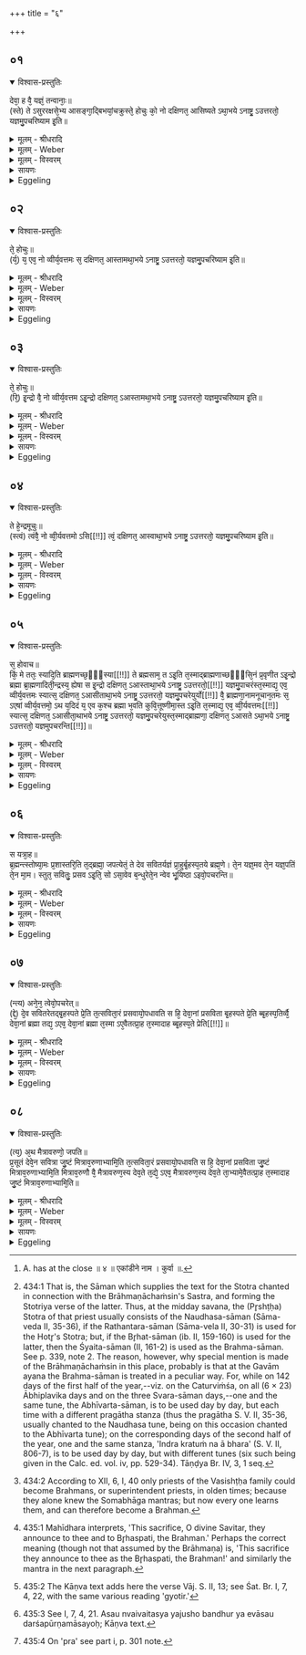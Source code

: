 +++
title = "६"

+++


## ०१


<details open><summary>विश्वास-प्रस्तुतिः</summary>

देवा᳘ ह वै᳘ यज्ञं᳘ तन्वानाः᳘॥  
(स्ते) ते ऽसुररक्षसे᳘भ्य आसङ्गा᳘द्बिभयां᳘चक्रुस्ते᳘ होचुः को᳘ नो दक्षिणत᳘ आसिष्यते ऽथा᳘भये ऽनाष्ट्र᳘ ऽउत्तरतो᳘ यज्ञमु᳘पचरिष्याम इ᳘ति॥
</details>

<details><summary>मूलम् - श्रीधरादि</summary>

देवा᳘ ह वै᳘ यज्ञं᳘ तन्वानाः᳘॥  
(स्ते) ते ऽसुररक्षसे᳘भ्य आसङ्गा᳘द्बिभयां᳘चक्रुस्ते᳘ होचुः को᳘ नो दक्षिणत᳘ आसिष्यते ऽथा᳘भये ऽनाष्ट्र᳘ ऽउत्तरतो᳘ यज्ञमु᳘पचरिष्याम इ᳘ति॥
</details>

<details><summary>मूलम् - Weber</summary>

देवा᳘ ह वै᳘ यज्ञं᳘ तन्वानाः॥  
ते ऽसुररक्षसे᳘भ्य आसङ्गा᳘द्बिभयां᳘ चक्रुस्ते᳘ होचुः को᳘ नो दक्षिणत᳘ आसिष्यते ऽथा᳘भये ऽनाष्ट्र᳘ उत्तरतो᳘ यज्ञमु᳘पचरिष्याम इॗति॥
</details>

<details><summary>मूलम् - विस्वरम्</summary>


</details>

<details><summary>सायणः</summary>

…
</details>

<details><summary>Eggeling</summary>

1. Now once on a time the gods, while performing sacrifice, were afraid of an attack from the Asura-Rakshas. They said, 'Who of us shall sit on the south side; we will then enter upon the sacrifice on the north side in a place free from danger and injury.'
</details>


## ०२


<details open><summary>विश्वास-प्रस्तुतिः</summary>

ते᳘ होचुः॥  
(र्य᳘) य᳘ एव᳘ नो व्वीर्य᳘वत्तमः स᳘ दक्षिणत᳘ आस्तामथा᳘भये ऽनाष्ट्र᳘ ऽउत्तरतो᳘ यज्ञमु᳘पचरिष्याम इ᳘ति॥
</details>

<details><summary>मूलम् - श्रीधरादि</summary>

ते᳘ होचुः॥  
(र्य᳘) य᳘ एव᳘ नो व्वीर्य᳘वत्तमः स᳘ दक्षिणत᳘ आस्तामथा᳘भये ऽनाष्ट्र᳘ ऽउत्तरतो᳘ यज्ञमु᳘पचरिष्याम इ᳘ति॥
</details>

<details><summary>मूलम् - Weber</summary>

ते᳘ होचुः॥  
य᳘ एव᳘ नो वीर्य᳘वत्तमः स᳘ दक्षिणत᳘ आस्तामथा᳘भये ऽनाष्ट्र᳘ उत्तरतो᳘ यज्ञमु᳘पचरिष्याम इ᳘ति॥
</details>

<details><summary>मूलम् - विस्वरम्</summary>


</details>

<details><summary>सायणः</summary>

…
</details>

<details><summary>Eggeling</summary>

2. They said, 'He who is the strongest of us, let him sit on the south side; we will then enter upon the sacrifice on the north side in a place free from danger and injury.'
</details>


## ०३


<details open><summary>विश्वास-प्रस्तुतिः</summary>

ते᳘ होचुः॥  
(रि᳘) इ᳘न्द्रो वै᳘ नो व्वीर्य᳘वत्तम ऽइ᳘न्द्रो दक्षिणत᳘ ऽआस्तामथा᳘भये ऽनाष्ट्र᳘ ऽउत्तरतो᳘ यज्ञमु᳘पचरिष्याम इ᳘ति॥
</details>

<details><summary>मूलम् - श्रीधरादि</summary>

ते᳘ होचुः॥  
(रि᳘) इ᳘न्द्रो वै᳘ नो व्वीर्य᳘वत्तम ऽइ᳘न्द्रो दक्षिणत᳘ ऽआस्तामथा᳘भये ऽनाष्ट्र᳘ ऽउत्तरतो᳘ यज्ञमु᳘पचरिष्याम इ᳘ति॥
</details>

<details><summary>मूलम् - Weber</summary>

ते᳘ होचुः॥  
इ᳘न्द्रो वै᳘ नो वीर्य᳘वत्तम इ᳘न्द्रो दक्षिणत᳘ आस्तामथा᳘भये ऽनाष्ट्र᳘ उत्तरतो᳘ यज्ञमु᳘पचरिष्याम इ᳘ति॥
</details>

<details><summary>मूलम् - विस्वरम्</summary>


</details>

<details><summary>सायणः</summary>

…
</details>

<details><summary>Eggeling</summary>

3. They said, 'Verily, Indra is the strongest of us: let Indra sit on the south side; we will then enter upon the sacrifice on the north side in a place free from danger and injury.'
</details>


## ०४


<details open><summary>विश्वास-प्रस्तुतिः</summary>

ते हे᳘न्द्रमूचुः॥  
(स्त्वं) त्वंवै᳘ नो व्वी᳘र्यवत्तमो ऽसि[[!!]] त्वं᳘ दक्षिणत᳘ आस्वाथा᳘भये ऽनाष्ट्र᳘ ऽउत्तरतो᳘ यज्ञमु᳘पचरिष्याम इ᳘ति॥
</details>

<details><summary>मूलम् - श्रीधरादि</summary>

ते हे᳘न्द्रमूचुः॥  
(स्त्वं) त्वंवै᳘ नो व्वी᳘र्यवत्तमो ऽसि[[!!]] त्वं᳘ दक्षिणत᳘ आस्वाथा᳘भये ऽनाष्ट्र᳘ ऽउत्तरतो᳘ यज्ञमु᳘पचरिष्याम इ᳘ति॥
</details>

<details><summary>मूलम् - Weber</summary>

ते हे᳘न्द्रमूचुः॥  
त्वं वै᳘ नो वीर्य᳘वत्तमो ऽसि त्वं᳘ दक्षिणत᳘ आस्वाथा᳘भये नाष्ट्र᳘ उत्तरतो᳘ यज्ञमु᳘पचरिष्याम इ᳘ति [^wbr_1] ॥  

[^wbr_1]: A. has at the close ॥ ४ ॥ एकांडीने नाम । कुर्वा ॥.
</details>

<details><summary>मूलम् - विस्वरम्</summary>


</details>

<details><summary>सायणः</summary>

…
</details>

<details><summary>Eggeling</summary>

4. They said to Indra, 'Verily, thou art the strongest of us: sit thou on the south side; we will then enter upon the sacrifice on the north side in a place free from danger and injury.'
</details>


## ०५


<details open><summary>विश्वास-प्रस्तुतिः</summary>

स᳘ होवाच॥  
किं᳘ मे ततः᳘ स्यादि᳘ति ब्राह्मणच्छ᳘ᳫँ᳘स्या[[!!]] ते ब्रह्मसाम᳘ त ऽइ᳘ति त᳘स्माद्ब्राह्मणाच्छᳫँ᳭सि᳘नं प्र᳘वृणीत ऽइ᳘न्द्रो ब्रह्मा ब्रा᳘ह्मणादिती᳘न्द्रस्य᳘ ह्येषा स इ᳘न्द्रो दक्षिणत᳘ ऽआस्ताथा᳘भये ऽनाष्ट्र᳘ ऽउत्तरतो᳘[[!!]] यज्ञमु᳘पाचरंस्त᳘स्माद्य᳘ एव᳘ व्वीर्य᳘वत्तमः स्यात्स᳘ दक्षिणत᳘ ऽआसीताथा᳘भये ऽनाष्ट्र᳘ ऽउत्तरतो᳘ यज्ञमु᳘पचरेयुर्यो[[!!]] वै᳘ ब्राह्मणा᳘नामनूचान᳘तमः स᳘ ऽएषां व्वीर्य᳘वत्तमो᳘ ऽथ य᳘दिदं य᳘ एव क᳘श्च ब्रह्मा भ᳘वति कुवि᳘त्तूष्णीमा᳘स्त ऽइ᳘ति त᳘स्माद्य᳘ एव᳘ व्वी᳘र्यवत्तमः[[!!]] स्यात्स᳘ दक्षिणत᳘ ऽआसीता᳘थाभये ऽनाष्ट्र᳘ ऽउत्तरतो᳘ यज्ञमु᳘पचरेयुस्त᳘स्माद्ब्राह्मणा᳘ दक्षिणत᳘ ऽआसते ऽथा᳘भये ऽनाष्ट्र᳘ ऽउत्तरतो᳘ यज्ञमुपचरन्ति[[!!]]॥
</details>

<details><summary>मूलम् - श्रीधरादि</summary>

स᳘ होवाच॥  
किं᳘ मे ततः᳘ स्यादि᳘ति ब्राह्मणच्छ᳘ᳫँ᳘स्या[[!!]] ते ब्रह्मसाम᳘ त ऽइ᳘ति त᳘स्माद्ब्राह्मणाच्छᳫँ᳭सि᳘नं प्र᳘वृणीत ऽइ᳘न्द्रो ब्रह्मा ब्रा᳘ह्मणादिती᳘न्द्रस्य᳘ ह्येषा स इ᳘न्द्रो दक्षिणत᳘ ऽआस्ताथा᳘भये ऽनाष्ट्र᳘ ऽउत्तरतो᳘[[!!]] यज्ञमु᳘पाचरंस्त᳘स्माद्य᳘ एव᳘ व्वीर्य᳘वत्तमः स्यात्स᳘ दक्षिणत᳘ ऽआसीताथा᳘भये ऽनाष्ट्र᳘ ऽउत्तरतो᳘ यज्ञमु᳘पचरेयुर्यो[[!!]] वै᳘ ब्राह्मणा᳘नामनूचान᳘तमः स᳘ ऽएषां व्वीर्य᳘वत्तमो᳘ ऽथ य᳘दिदं य᳘ एव क᳘श्च ब्रह्मा भ᳘वति कुवि᳘त्तूष्णीमा᳘स्त ऽइ᳘ति त᳘स्माद्य᳘ एव᳘ व्वी᳘र्यवत्तमः[[!!]] स्यात्स᳘ दक्षिणत᳘ ऽआसीता᳘थाभये ऽनाष्ट्र᳘ ऽउत्तरतो᳘ यज्ञमु᳘पचरेयुस्त᳘स्माद्ब्राह्मणा᳘ दक्षिणत᳘ ऽआसते ऽथा᳘भये ऽनाष्ट्र᳘ ऽउत्तरतो᳘ यज्ञमुपचरन्ति[[!!]]॥
</details>

<details><summary>मूलम् - Weber</summary>

स᳘ होवाच॥  
कि᳘म् मे ततः᳘ स्यादि᳘ति ब्राह्मणाॗछंस्या ते ब्रह्मसाम᳘ त इ᳘ति त᳘स्माद्ब्राह्मणाछंसि᳘नम् प्र᳘वृणीत इ᳘न्द्रो ब्रह्मा ब्रा᳘ह्मणादिती᳘न्द्रस्यॗ ह्येषा स इ᳘न्द्रो दक्षिणत᳘ आस्ताथाभये᳘ नाष्ट्र᳘ उत्तरतो᳘ यज्ञमु᳘पाचरंस्त᳘स्माद्य᳘ एव᳘ वीर्य᳘वत्तमः स्यात्स᳘ दक्षिणत᳘ आसीताता᳘भये ऽनाष्ट्र᳘ उत्तरतो᳘ यज्ञमु᳘पचरेयु᳘र्यो वै᳘ ब्राह्मणा᳘नामनूचान᳘तमः स᳘ एषां वीर्य᳘वत्तमो᳘ ऽथ य᳘दिदं य᳘ एव क᳘श्च ब्रह्मा भ᳘वति कुवि᳘त्तूष्णीमा᳘स्त इ᳘ति त᳘स्माद्य᳘ एव᳘ वीर्य᳘वत्तमः स्यात्स᳘ दक्षिणत᳘ आसीता᳘थाभये ऽनाष्ट्र᳘ उत्तरतो᳘ यज्ञमु᳘पचरेयुस्त᳘स्माद्ब्राह्मणा᳘ दक्षिणत᳘ आसते ऽथा᳘भये ऽनाष्ट्र᳘ उत्तरतो᳘ यज्ञमु᳘पचरन्ति॥
</details>

<details><summary>मूलम् - विस्वरम्</summary>


</details>

<details><summary>सायणः</summary>

…
</details>

<details><summary>Eggeling</summary>

5. He said, 'What will be my reward then?'--'The office of Brāhmaṇāchaṁsin shall be thine, the

 Brahmasāman [^egg_1006] shall be thine!'--Hence one elects the Brāhmaṇāchaṁsin with, 'Indra is the Brahman, by virtue of the Brahmaship!' for to Indra belongs this (office). Indra sat on the south side, and they entered upon the sacrifice on the north side in a place free from danger and injury. Therefore let him who is the strongest sit on the south side, and let them then enter upon the sacrifice on the north side in a place free from danger and injury. Now he, forsooth, who is the most learned of Brāhmans, is the strongest of them; and as now any one is (able to become) a (superintendent) Brahman [^egg_1007]--nay, does he not sit still?--therefore whosoever is the strongest

[^egg_1006]: 434:1 That is, the Sāman which supplies the text for the Stotra chanted in connection with the Brāhmaṇāchaṁsin's Sastra, and forming the Stotriya verse of the latter. Thus, at the midday savana, the (Pr̥shṭḥa) Stotra of that priest usually consists of the Naudhasa-sāman (Sāma-veda II, 35-36), if the Rathantara-sāman (Sāma-vela II, 30-31) is used for the Hotr̥'s Stotra; but, if the Br̥hat-sāman (ib. II, 159-160) is used for the latter, then the Śyaita-sāman (II, 161-2) is used as the Brahma-sāman. See p. 339, note 2. The reason, however, why special mention is made of the Brāhmaṇāchaṁsin in this place, probably is that at the Gavām ayana the Brahma-sāman is treated in a peculiar way. For, while on 142 days of the first half of the year,--viz. on the Caturviṁśa, on all (6 × 23) Ābhiplavika days and on the three Svara-sāman days,--one and the same tune, the Abhīvarta-sāman, is to be used day by day, but each time with a different pragātha stanza (thus the pragātha S. V. II, 35-36, usually chanted to the Naudhasa tune, being on this occasion chanted to the Abhīvarta tune); on the corresponding days of the second half of the year, one and the same stanza, 'Indra kratuṁ na ā bhara' (S. V. II, 806-7), is to be used day by day, but with different tunes (six such being given in the Calc. ed. vol. iv, pp. 529-34). Tāṇḍya Br. IV, 3, 1 seq.

[^egg_1007]: 434:2 According to XII, 6, I, 40 only priests of the Vasishṭḥa family could become Brahmans, or superintendent priests, in olden times; because they alone knew the Somabhāga mantras; but now every one learns them, and can therefore become a Brahman.

of them, let him sit on the south side, and let them then enter upon the sacrifice on the north side in a place free from danger and injury. Hence Brāhmans sit on the south side (of the vedi), and they enter upon the sacrifice on the north side in a place free from danger and injury.
</details>


## ०६


<details open><summary>विश्वास-प्रस्तुतिः</summary>

स यत्रा᳘ह॥  
ब्र᳘ह्मन्त्स्तोष्या᳘मः प्र᳘शास्तरि᳘ति त᳘द्ब्रह्मा᳘ जपत्येतं᳘ ते देव सवितर्यज्ञं प्रा᳘हुर्बृ᳘हस्प᳘तये ब्रह्म᳘णे। ते᳘न यज्ञ᳘मव ते᳘न यज्ञ᳘पतिं ते᳘न मा᳘म। स्तुत᳘ सवितुः᳘ प्रसव ऽइ᳘ति᳘ सो ऽसा᳘वेव ब᳘न्धुरेते᳘न न्वेव भू᳘यिष्ठा ऽइवो᳘पचरन्ति॥
</details>

<details><summary>मूलम् - श्रीधरादि</summary>

स यत्रा᳘ह॥  
ब्र᳘ह्मन्त्स्तोष्या᳘मः प्र᳘शास्तरि᳘ति त᳘द्ब्रह्मा᳘ जपत्येतं᳘ ते देव सवितर्यज्ञं प्रा᳘हुर्बृ᳘हस्प᳘तये ब्रह्म᳘णे। ते᳘न यज्ञ᳘मव ते᳘न यज्ञ᳘पतिं ते᳘न मा᳘म। स्तुत᳘ सवितुः᳘ प्रसव ऽइ᳘ति᳘ सो ऽसा᳘वेव ब᳘न्धुरेते᳘न न्वेव भू᳘यिष्ठा ऽइवो᳘पचरन्ति॥
</details>

<details><summary>मूलम् - Weber</summary>

स यत्रा᳘ह॥  
ब्र᳘ह्मन्त्स्तोष्या᳘मः प्र᳘शास्तरि᳘ति तद्ब्रह्मा᳘ जपत्येतं᳘ ते देव सवितर्यज्ञम् प्रा᳘हुर्बृ᳘हस्प᳘तये ब्रह्म᳘णे ते᳘न यज्ञ᳘मव ते᳘न यज्ञ᳘पतिं ते᳘न मा᳘मव स्तुत᳘ सवितुः᳘ प्रसव इ᳘तिॗ सो ऽसा᳘वेव ब᳘न्धुरेते᳘नॗ न्वेव भू᳘यिष्ठा इवो᳘पचरन्ति॥
</details>

<details><summary>मूलम् - विस्वरम्</summary>


</details>

<details><summary>सायणः</summary>

…
</details>

<details><summary>Eggeling</summary>

6. When (the Prastotr̥) says, 'Brahman, we will chant, O Praśāstar!' then the Brahman mutters (Vāj.. S. II, 12), 'This thy sacrifice, O divine Savitar, have they announced unto Br̥haspati (the lord of prayer), the Brahman [^egg_1008]: therefore speed the sacrifice, speed the lord of the sacrifice, speed me [^egg_1009]!--Praise ye at the impulse (prasava) of Savitr̥!' The significance is the same (as before) [^egg_1010]. With this (text) must probably enter upon (the chant).

[^egg_1008]: 435:1 Mahīdhara interprets, 'This sacrifice, O divine Savitar, they announce to thee and to Br̥haspati, the Brahman.' Perhaps the correct meaning (though not that assumed by the Brāhmaṇa) is, 'This sacrifice they announce to thee as the Br̥haspati, the Brahman!' and similarly the mantra in the next paragraph.

[^egg_1009]: 435:2 The Kāṇva text adds here the verse Vāj. S. II, 13; see Śat. Br. I, 7, 4, 22, with the same various reading 'gyotir.'

[^egg_1010]: 435:3 See I, 7, 4, 21. Asau nvaivaitasya yajusho bandhur ya evāsau darśapūrṇamāsayoḥ; Kāṇva text.
</details>


## ०७


<details open><summary>विश्वास-प्रस्तुतिः</summary>

(न्त्य) अने᳘न᳘ त्वेवो᳘पचरेत्॥  
(द्दे᳘) दे᳘व सवितरेतद्बृ᳘हस्पते प्रे᳘ति त᳘त्सविता᳘रं प्रसवायो᳘पधावति स हि᳘ देवा᳘नां प्रसविता बृ᳘हस्पते प्रे᳘ति ब्बृ᳘हस्प᳘तिर्व्वै᳘ देवा᳘नां ब्रह्मा तद्य᳘ ऽएव᳘ देवा᳘नां ब्रह्मा त᳘स्मा ऽए᳘वैतत्प्रा᳘ह त᳘स्मादाह ब्बृ᳘हस्प᳘ते प्रेति[[!!]]॥
</details>

<details><summary>मूलम् - श्रीधरादि</summary>

(न्त्य) अने᳘न᳘ त्वेवो᳘पचरेत्॥  
(द्दे᳘) दे᳘व सवितरेतद्बृ᳘हस्पते प्रे᳘ति त᳘त्सविता᳘रं प्रसवायो᳘पधावति स हि᳘ देवा᳘नां प्रसविता बृ᳘हस्पते प्रे᳘ति ब्बृ᳘हस्प᳘तिर्व्वै᳘ देवा᳘नां ब्रह्मा तद्य᳘ ऽएव᳘ देवा᳘नां ब्रह्मा त᳘स्मा ऽए᳘वैतत्प्रा᳘ह त᳘स्मादाह ब्बृ᳘हस्प᳘ते प्रेति[[!!]]॥
</details>

<details><summary>मूलम् - Weber</summary>

अने᳘नॗ त्वेवो᳘पचरेत्॥  
दे᳘व सवितरेतद्बृ᳘हस्पते प्रे᳘ति त᳘त्सविता᳘रम् प्रसवायो᳘पधावति स हि᳘ देवा᳘नाम् प्रसविता बृ᳘हस्पते प्रे᳘ति बृ᳘हस्प᳘तिर्वै देवा᳘नाम् ब्रह्मा तद्य᳘ एव᳘ देवा᳘नाम् ब्रह्मा त᳘स्मा एॗवैतत्प्रा᳘ह त᳘स्मादाह बृ᳘हस्पते प्रे᳘ति॥
</details>

<details><summary>मूलम् - विस्वरम्</summary>


</details>

<details><summary>सायणः</summary>

…
</details>

<details><summary>Eggeling</summary>

7. But one may also enter upon it with, 'O divine Savitar; this, O Br̥haspati, forwards!' Therewith he hastes to Savitr̥ for his impulsion, for he is the impeller (prasavitr̥) of the gods; and 'O Br̥haspati, forwards!' he says, because Br̥haspati is the Brahman of the gods,--thus he announces it to him who is the Brahman of the gods: therefore he says, 'O Br̥haspati, forwards [^egg_1011]!'

[^egg_1011]: 435:4 On 'pra' see part i, p. 301 note.
</details>


## ०८


<details open><summary>विश्वास-प्रस्तुतिः</summary>

(त्य᳘) अ᳘थ मैत्रावरुणो᳘ जपति॥  
प्र᳘सूतं देवे᳘न सवित्रा जु᳘ष्टं मित्राव᳘रुणाभ्यामि᳘ति त᳘त्सविता᳘रं प्रसवायो᳘पधावति स हि᳘ देवा᳘नां प्रसविता जु᳘ष्टं मित्राव᳘रुणाभ्यामि᳘ति मित्राव᳘रुणौ वै᳘ मैत्रावरुण᳘स्य देव᳘ते त᳘द्ये᳘ ऽएव᳘ मैत्रावरुण᳘स्य देव᳘ते ता᳘भ्यामे᳘वैतत्प्रा᳘ह त᳘स्मादाह जु᳘ष्टं मित्राव᳘रुणाभ्यामि᳘ति॥
</details>

<details><summary>मूलम् - श्रीधरादि</summary>

(त्य᳘) अ᳘थ मैत्रावरुणो᳘ जपति॥  
प्र᳘सूतं देवे᳘न सवित्रा जु᳘ष्टं मित्राव᳘रुणाभ्यामि᳘ति त᳘त्सविता᳘रं प्रसवायो᳘पधावति स हि᳘ देवा᳘नां प्रसविता जु᳘ष्टं मित्राव᳘रुणाभ्यामि᳘ति मित्राव᳘रुणौ वै᳘ मैत्रावरुण᳘स्य देव᳘ते त᳘द्ये᳘ ऽएव᳘ मैत्रावरुण᳘स्य देव᳘ते ता᳘भ्यामे᳘वैतत्प्रा᳘ह त᳘स्मादाह जु᳘ष्टं मित्राव᳘रुणाभ्यामि᳘ति॥
</details>

<details><summary>मूलम् - Weber</summary>

अ᳘थ मैत्रावरुणो᳘ जपति॥  
प्र᳘सूतं देवे᳘न सवित्रा जु᳘ष्टम् मित्राव᳘रुणाभ्यामि᳘ति त᳘त्सविता᳘रम् प्रसवायो᳘पधावति स हि᳘ देवा᳘नाम् प्रसविता जु᳘ष्टम् मित्राव᳘रुणाभ्यामि᳘ति मित्राव᳘रुणौ वै᳘ मैत्रावरुण᳘स्य देव᳘ते तद्ये᳘ एव᳘ मैत्रावरुण᳘स्य देव᳘ते ता᳘भ्यामेॗवैतत्प्रा᳘ह त᳘स्मादाह जु᳘ष्टम् मित्राव᳘रुणाभ्यामि᳘ति॥
</details>

<details><summary>मूलम् - विस्वरम्</summary>


</details>

<details><summary>सायणः</summary>

…
</details>

<details><summary>Eggeling</summary>

8. The Maitrāvaruṇa then mutters, 'Impelled

by the divine Savitr̥, acceptable to Mitra and Varuṇa!' Therewith he hastes to Savitr̥ for his impulsion, for he is the impeller of the gods; and 'acceptable to Mitra and Varuṇa' he says, because Mitra and Varuṇa are the deities of the Maitrāvaruṇa (Praśāstr̥),--thus he announces it to those who are the deities of the Maitrāvaruṇa: therefore he says, 'acceptable to Mitra and Varuṇa.'
</details>

